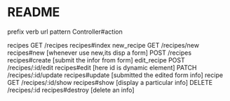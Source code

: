 # README
prefix             verb      url pattern              Controller#action

recipes            GET       /recipes                  recipes#index
new_recipe         GET       /recipes/new               recipes#new [whenever use new,its disp a form]
                   POST      /recipes                  recipes#create [submit the infor from form]
edit_recipe        POST      /recipes/:id/edit          recipes#edit   [here id is dynamic element]
                   PATCH     /recipes/:id/update        recipes#update [submitted the edited form info]
recipe             GET       /recipes/:id/show          recipes#show   [display a particular info]
                   DELETE    /recipes/:id               recipes#destroy [delete an info]                              